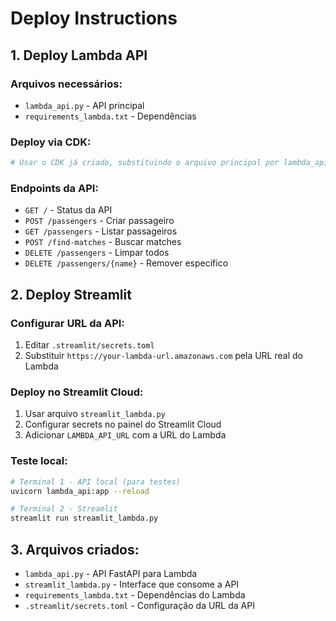 # Deploy Instructions

## 1. Deploy Lambda API

### Arquivos necessários:
- `lambda_api.py` - API principal
- `requirements_lambda.txt` - Dependências

### Deploy via CDK:
```bash
# Usar o CDK já criado, substituindo o arquivo principal por lambda_api.py
```

### Endpoints da API:
- `GET /` - Status da API
- `POST /passengers` - Criar passageiro
- `GET /passengers` - Listar passageiros
- `POST /find-matches` - Buscar matches
- `DELETE /passengers` - Limpar todos
- `DELETE /passengers/{name}` - Remover específico

## 2. Deploy Streamlit

### Configurar URL da API:
1. Editar `.streamlit/secrets.toml`
2. Substituir `https://your-lambda-url.amazonaws.com` pela URL real do Lambda

### Deploy no Streamlit Cloud:
1. Usar arquivo `streamlit_lambda.py`
2. Configurar secrets no painel do Streamlit Cloud
3. Adicionar `LAMBDA_API_URL` com a URL do Lambda

### Teste local:
```bash
# Terminal 1 - API local (para testes)
uvicorn lambda_api:app --reload

# Terminal 2 - Streamlit
streamlit run streamlit_lambda.py
```

## 3. Arquivos criados:

- `lambda_api.py` - API FastAPI para Lambda
- `streamlit_lambda.py` - Interface que consome a API
- `requirements_lambda.txt` - Dependências do Lambda
- `.streamlit/secrets.toml` - Configuração da URL da API